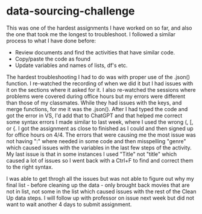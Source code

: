 # data-sourcing-challenge

This was one of the hardest assignments I have worked on so far, and also the one that took me the longest to troubleshoot. I followed a similar process to what I have done before:
- Review documents and find the activities that have similar code.
- Copy/paste the code as found
- Update variables and names of lists, df's etc.

The hardest troubleshooting I had to do was with proper use of the .json() function. I re-watched the recording of when we did it but I had issues with it on the sections where it asked for it. I also re-watched the sessions where problems were covered during office hours but my errors were different than those of my classmates. 
While they had issues with the keys, and merge functions, for me it was the .json().
After I had typed the code and got the error in VS, I'd add that to ChatGPT and that helped me correct some syntax errors I made similar to last week, where I used the wrong (, [, or {.
I got the assignment as close to finished as I could and then signed up for office hours on 4/4. The errors that were causing me the most issue was not having ":" where needed in some code and then misspelling "genre" which caused issues with the variables in the last few steps of the activity. 
My last issue is that in some instances I used "Title" not "title" which caused a lot of issues so I went back with a Ctrl+F to find and correct them to the right syntax.

I was able to get throgh all the issues but was not able to figure out why my final list - before cleaning up the data - only brought back movies that are not in list, not some in the list which caused issues with the rest of the Clean Up data steps. I will follow up with professor on issue next week but did not want to wait another 4 days to submit assignment.